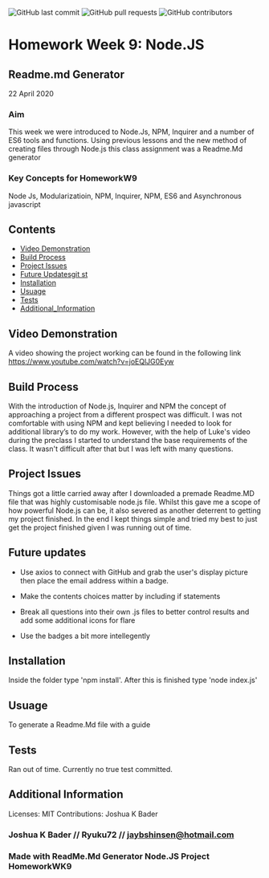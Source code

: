 
![GitHub last commit](https://img.shields.io/github/last-commit/Ryuku72/HomeworkW9?style=for-the-badge)
![GitHub pull requests](https://img.shields.io/github/issues-pr/Ryuku72/HomeworkW9?style=for-the-badge)
![GitHub contributors](https://img.shields.io/github/contributors/Ryuku72/HomeworkW9?style=for-the-badge)

# Homework Week 9: Node.JS 
## Readme.md Generator
22 April 2020

### Aim
This week we were introduced to Node.Js, NPM, Inquirer and a number of ES6 tools and functions. Using previous lessons and the new method of creating files through Node.js this class assignment was a Readme.Md generator

### Key Concepts for HomeworkW9
Node Js, Modularizatioin, NPM, Inquirer, NPM, ES6 and Asynchronous javascript
    
## Contents
* [Video Demonstration](#Demo)
* [Build Process](#Build)
* [Project Issues](#Issues)
* [Future Updatesgit st](#Future)
* [Installation](#Installation)
* [Usuage](#Usuage)
* [Tests](#Tests)
* [Additional_Information](#Additional_Information)


<a name="Demo">

## Video Demonstration 
A video showing the project working can be found in the following link https://www.youtube.com/watch?v=joEQlJG0Eyw



<a name="Build">

## Build Process 
With the introduction of Node.js, Inquirer and NPM the concept of approaching a project from a different prospect was difficult. I was not comfortable with using NPM and kept believing I needed to look for additional library’s to do my work. However, with the help of Luke's video during the preclass I started to understand the base requirements of the class. It wasn't difficult after that but I was left with many questions.


<a name="Issues">

## Project Issues 
Things got a little carried away after I downloaded a premade Readme.MD file that was highly customisable node.js file. Whilst this gave me a scope of how powerful Node.js can be, it also severed as another deterrent to getting my project finished. In the end I kept things simple and tried my best to just get the project finished given I was running out of time.


<a name="Future">

## Future updates
* Use axios to connect with GitHub and grab the user's display picture then place the email address within a badge. 

* Make the contents choices matter by including if statements

* Break all questions into their own .js files to better control results and add some additional icons for flare

* Use the badges a bit more intellegently


<a name="Installation">

## Installation 
Inside the folder type 'npm install'. After this is finished type 'node index.js'


<a name="Usuage">

## Usuage 
To generate a Readme.Md file with a guide
  

<a name="Tests">

## Tests
Ran out of time. Currently no true test committed. 


<a name="Additional_Information">

## Additional Information
Licenses: MIT
Contributions: Joshua K Bader
  



### Joshua K Bader // Ryuku72 // jaybshinsen@hotmail.com
### Made with ReadMe.Md Generator Node.JS Project HomeworkWK9

